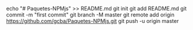 echo "# Paquetes-NPMjs" >> README.md
git init
git add README.md
git commit -m "first commit"
git branch -M master
git remote add origin https://github.com/gcba/Paquetes-NPMjs.git
git push -u origin master
